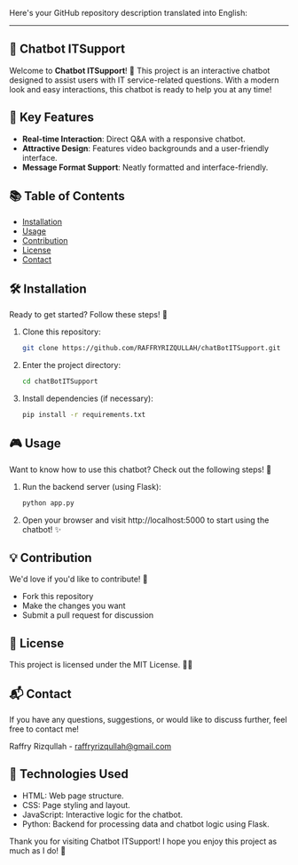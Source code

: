 Here's your GitHub repository description translated into English:

---

## 🤖 Chatbot ITSupport

Welcome to **Chatbot ITSupport**! 🎉 This project is an interactive chatbot designed to assist users with IT service-related questions. With a modern look and easy interactions, this chatbot is ready to help you at any time!

## 🌟 Key Features
- **Real-time Interaction**: Direct Q&A with a responsive chatbot.
- **Attractive Design**: Features video backgrounds and a user-friendly interface.
- **Message Format Support**: Neatly formatted and interface-friendly.

## 📚 Table of Contents
- [Installation](#installation)
- [Usage](#usage)
- [Contribution](#contribution)
- [License](#license)
- [Contact](#contact)

## 🛠️ Installation

Ready to get started? Follow these steps! 🚀

1. Clone this repository:
   ```bash
   git clone https://github.com/RAFFRYRIZQULLAH/chatBotITSupport.git
   ```
   
2. Enter the project directory:
   ```bash
   cd chatBotITSupport
   ```

3. Install dependencies (if necessary):
   ```bash
   pip install -r requirements.txt
   ```

## 🎮 Usage
Want to know how to use this chatbot? Check out the following steps! 📖

1. Run the backend server (using Flask):
   ```bash
   python app.py
   ```

2. Open your browser and visit http://localhost:5000 to start using the chatbot! ✨

## 💡 Contribution
We'd love if you'd like to contribute! 🤗

- Fork this repository
- Make the changes you want
- Submit a pull request for discussion

## 📝 License
This project is licensed under the MIT License. 🤞🫣

## 📬 Contact
If you have any questions, suggestions, or would like to discuss further, feel free to contact me!

Raffry Rizqullah - raffryrizqullah@gmail.com

## 🎨 Technologies Used
- HTML: Web page structure.
- CSS: Page styling and layout.
- JavaScript: Interactive logic for the chatbot.
- Python: Backend for processing data and chatbot logic using Flask.

Thank you for visiting Chatbot ITSupport! I hope you enjoy this project as much as I do! 🎉
